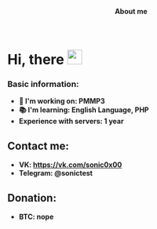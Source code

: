 <p align="center">
  <b>About me
  
<div id="badges">
  <img src="https://komarev.com/ghpvc/?username=sonic0x00&style=flat-square&color=blue" alt=""/>
  <img src="https://github-readme-stats.vercel.app/api/top-langs/?username=sonic0x00&layout=compact", alt=""/>
  <h1>
  Hi, there
  <img src="https://media.giphy.com/media/hvRJCLFzcasrR4ia7z/giphy.gif" width="30px"/>
</h1>
</div>
</div>
</p>

### Basic information:
- 🔭 I'm working on: PMMP3
- 📚 I'm learning: English Language, PHP
- Experience with servers: 1 year
## Contact me:
- VK: https://vk.com/sonic0x00
- Telegram: @sonictest
## Donation:
- BTC: nope
